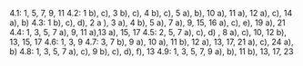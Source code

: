 4.1:  1, 5, 7, 9, 11
4.2:  1 b), c), 3 b), c), 4 b), c), 5 a), b), 10 a), 11 a), 12 a), c), 14 a), b)
4.3:  1 b), c), d), 2 a ), 3 a), 4 b), 5 a), 7 a), 9, 15, 16 a), c), e), 19 a), 21
4.4:  1, 3, 5, 7 a), 9, 11 a),13 a), 15, 17
4.5:  2, 5, 7 a), c), d) , 8 a), c), 10, 12 b), 13, 15, 17
4.6:  1, 3, 9
4.7:  3, 7 b), 9 a), 10 a), 11 b), 12 a), 13, 17, 21 a), c), 24 a), b)
4.8: 1, 3, 5, 7 a), c), 9 b), c), d), f), 13
4.9:  1, 3, 5, 7, 9 a), b), 11 b), 13, 17, 23
